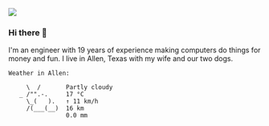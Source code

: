 [![](https://user-images.githubusercontent.com/41691/220166352-c252a5fd-470b-4d38-8c4c-f6b6c21911f6.jpeg)](#)

### Hi there 👋

I'm an engineer with 19 years of experience making computers do things for money and fun. I live in Allen, Texas with my wife and our two dogs.

<!-- WEATHER:BEGIN -->

```
Weather in Allen:

     \  /       Partly cloudy
   _ /"".-.     17 °C          
     \_(   ).   ↑ 11 km/h      
     /(___(__)  16 km          
                0.0 mm         
```

<!-- WEATHER:END -->
